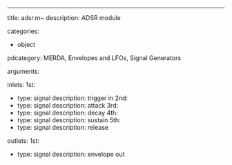 ---
title: adsr.m~
description: ADSR module

categories:
 - object

pdcategory: MERDA, Envelopes and LFOs, Signal Generators

arguments:

inlets:
  1st:
  - type: signal
    description: trigger in
  2nd:
  - type: signal
    description: attack
  3rd:
  - type: signal
    description: decay
  4th:
  - type: signal
    description: sustain
  5th:
  - type: signal
    description: release

outlets:
  1st:
  - type: signal
    description: envelope out
